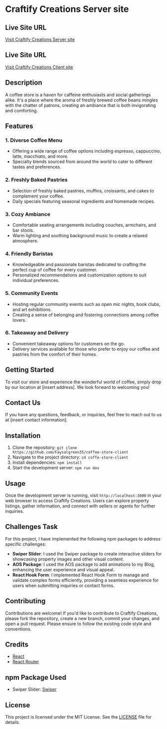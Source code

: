 # Craftify Creations Server site

## Live Site URL
[Visit Craftify Creations Server site](https://coffee-store-2a449.web.app///)

## Live Site URL
[Visit Craftify Creations Client site](https://coffee-store-2a449.web.app///)

## Description
A coffee store is a haven for caffeine enthusiasts and social gatherings alike. It's a place where the aroma of freshly brewed coffee beans mingles with the chatter of patrons, creating an ambiance that is both invigorating and comforting.

## Features

### 1. Diverse Coffee Menu
   - Offering a wide range of coffee options including espresso, cappuccino, latte, macchiato, and more.
   - Specialty blends sourced from around the world to cater to different tastes and preferences.

### 2. Freshly Baked Pastries
   - Selection of freshly baked pastries, muffins, croissants, and cakes to complement your coffee.
   - Daily specials featuring seasonal ingredients and homemade recipes.

### 3. Cozy Ambiance
   - Comfortable seating arrangements including couches, armchairs, and bar stools.
   - Warm lighting and soothing background music to create a relaxed atmosphere.

### 4. Friendly Baristas
   - Knowledgeable and passionate baristas dedicated to crafting the perfect cup of coffee for every customer.
   - Personalized recommendations and customization options to suit individual preferences.

### 5. Community Events
   - Hosting regular community events such as open mic nights, book clubs, and art exhibitions.
   - Creating a sense of belonging and fostering connections among coffee lovers.

### 6. Takeaway and Delivery
   - Convenient takeaway options for customers on the go.
   - Delivery services available for those who prefer to enjoy our coffee and pastries from the comfort of their homes.

## Getting Started
To visit our store and experience the wonderful world of coffee, simply drop by our location at [insert address]. We look forward to welcoming you!

## Contact Us
If you have any questions, feedback, or inquiries, feel free to reach out to us at [insert contact information].


## Installation
1. Clone the repository: `git clone https://github.com/Faysalgreen35/coffee-store-client`
2. Navigate to the project directory: `cd coffe-store-client`
3. Install dependencies: `npm install`
4. Start the development server: `npm run dev`

## Usage
Once the development server is running, visit `http://localhost:3000` in your web browser to access Craftify Creations. Users can explore property listings, gather information, and connect with sellers or agents for further inquiries.

## Challenges Task
For this project, I have implemented the following npm packages to address specific challenges:
- **Swiper Slider**: I used the Swiper package to create interactive sliders for showcasing property images and other visual content.
- **AOS Package**: I used the AOS package to add animations to my Blog, enhancing the user experience and visual appeal.
- **React Hook Form**: I implemented React Hook Form to manage and validate complex forms efficiently, providing a seamless experience for users when submitting inquiries or contact forms.


## Contributing
Contributions are welcome! If you'd like to contribute to Craftify Creations, please fork the repository, create a new branch, commit your changes, and open a pull request. Please ensure to follow the existing code style and conventions.

## Credits
- [React](https://reactjs.org/)
- [React Router](https://reactrouter.com/)


## npm Package Used
- Swiper Slider: [Swiper](https://swiperjs.com/)

## License
This project is licensed under the MIT License. See the [LICENSE](LICENSE) file for details.
